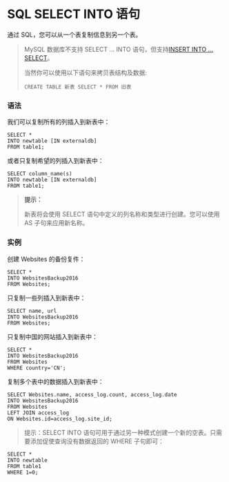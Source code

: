 # SQL SELECT INTO 语句

通过 SQL，您可以从一个表复制信息到另一个表。

> MySQL 数据库不支持 SELECT ... INTO 语句，但支持[INSERT INTO ... SELECT](http://www.runoob.com/sql/sql-insert-into-select.html)。
>
> 当然你可以使用以下语句来拷贝表结构及数据:
>
> ```
> CREATE TABLE 新表 SELECT * FROM 旧表 
> ```

### 语法

我们可以复制所有的列插入到新表中：

```
SELECT *
INTO newtable [IN externaldb]
FROM table1;
```

或者只复制希望的列插入到新表中：

```
SELECT column_name(s)
INTO newtable [IN externaldb]
FROM table1;
```

> **提示：**
>
> 新表将会使用 SELECT 语句中定义的列名称和类型进行创建。您可以使用 AS 子句来应用新名称。

### 实例

创建 Websites 的备份复件：

```
SELECT *
INTO WebsitesBackup2016
FROM Websites;
```

只复制一些列插入到新表中：

```
SELECT name, url
INTO WebsitesBackup2016
FROM Websites;
```

只复制中国的网站插入到新表中：

```
SELECT *
INTO WebsitesBackup2016
FROM Websites
WHERE country='CN';
```

复制多个表中的数据插入到新表中：

```
SELECT Websites.name, access_log.count, access_log.date
INTO WebsitesBackup2016
FROM Websites
LEFT JOIN access_log
ON Websites.id=access_log.site_id;
```

> 提示：SELECT INTO 语句可用于通过另一种模式创建一个新的空表。只需要添加促使查询没有数据返回的 WHERE 子句即可：

```
SELECT *
INTO newtable
FROM table1
WHERE 1=0;
```



